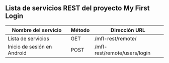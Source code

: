 ## Lista de servicios REST del proyecto My First Login

| Nombre del servicio         | Método | Dirección URL                |
| --------------------------- | ------ | ---------------------------- |
| Lista de servicios          | GET    | /mfl-rest/remote/            |
| Inicio de sesión en Android | POST   | /mfl-rest/remote/users/login |

